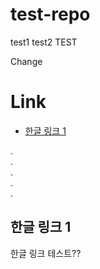 # test-repo
test1
test2
TEST

Change

# Link

* [한글 링크 1](#한글-링크-1)

  
.  
.  
.  
.  
.  

## 한글 링크 1

한글 링크 테스트??
